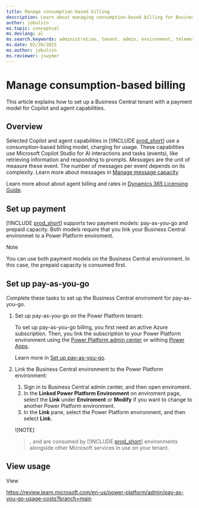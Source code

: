 ```yaml
---
title: Manage consumption-based billing
description: Learn about managing consumption-based billing for Business Central
author: jobulsin
ms.topic: conceptual
ms.devlang: al
ms.search.keywords: administration, tenant, admin, environment, telemetry, billing
ms.date: 02/26/2025
ms.author: jobulsin
ms.reviewer: jswymer
---
```


# Manage consumption-based billing

This article explains how to set up a Business Central tenant with a payment model for Copilot and agent capabilities. 

## Overview

Selected Copilot and agent capabilities in [!INCLUDE [prod_short](../includes/prod_short.md)] use a consumption-based billing model, charging for usage. These capabilities use Microsoft Copilot Studio for AI interactions and tasks (events), like retrieving information and responding to prompts. *Messages* are the unit of measure these event. The number of messages per event depends on its complexity. Learn more about messages in [Manage message capacity](/microsoft-copilot-studio/requirements-messages-management#message-scenarios)

Learn more about about agent billing and rates in [Dynamics 365 Licensing Guide](https://go.microsoft.com/fwlink/?LinkId=866544).

## Set up payment

[!INCLUDE [prod_short](../includes/prod_short.md)] supports two payment models: pay-as-you-go and prepaid capacity. Both models require that you link your Business Central environmet to a Power Platform enviroment.

> [!NOTE]
> You can use both payment models on the Business Central environment. In this case, the prepaid capacity is consumed first.

## Set up pay-as-you-go

Complete these tasks to set up the Business Central enviroment for pay-as-you-go.

1. Set up pay-as-you-go on the Power Platform tenant:

   To set up pay-as-you-go billing, you first need an active Azure subscription. Then, you link the subscription to your Power Platform environment using the [Power Platform admin center](https://admin.powerplatform.microsoft.com/) or withing [Power Apps](https://make.powerapps.com/).

   Learn more in [Set up pay-as-you-go](/power-platform/admin/pay-as-you-go-set-up).
2. Link the Business Central environment to the Power Platform environment:

   1. Sign in to Business Central admin center, and then open enviroment.
   1. In the **Linked Power Platform Environment** on enviroment page, select the **Link** under **Enviroment** or **Modify** if you want to change to another Power Platform environment.
   1. In the **Link** pane, select the Power Platform environment, and then select **Link**.  

   ![NOTE]
   > , and are consumed by [!INCLUDE [prod_short](../includes/prod_short.md)] environments alongside other Microsoft services in use on your tenant.


## View usage

View 

https://review.learn.microsoft.com/en-us/power-platform/admin/pay-as-you-go-usage-costs?branch=main